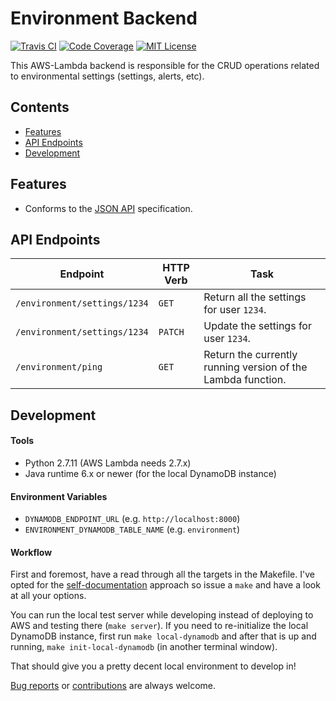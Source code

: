 # Environment Backend

[![Travis CI](https://img.shields.io/travis/tidycat/environment-backend/master.svg?style=flat-square)](https://travis-ci.org/tidycat/environment-backend)
[![Code Coverage](https://img.shields.io/coveralls/tidycat/environment-backend/master.svg?style=flat-square)](https://coveralls.io/github/tidycat/environment-backend?branch=master)
[![MIT License](https://img.shields.io/badge/license-MIT-brightgreen.svg?style=flat-square)](LICENSE.txt)

This AWS-Lambda backend is responsible for the CRUD operations related to
environmental settings (settings, alerts, etc).


## Contents

- [Features](#features)
- [API Endpoints](#api-endpoints)
- [Development](#development)


## Features

- Conforms to the [JSON API](http://jsonapi.org) specification.


## API Endpoints

| Endpoint | HTTP Verb | Task |
| -------- | --------- | ---- |
| `/environment/settings/1234` | `GET` | Return all the settings for user `1234`. |
| `/environment/settings/1234` | `PATCH` | Update the settings for user `1234`. |
| `/environment/ping` | `GET` | Return the currently running version of the Lambda function. |


## Development

#### Tools

- Python 2.7.11 (AWS Lambda needs 2.7.x)
- Java runtime 6.x or newer (for the local DynamoDB instance)

#### Environment Variables

- `DYNAMODB_ENDPOINT_URL` (e.g. `http://localhost:8000`)
- `ENVIRONMENT_DYNAMODB_TABLE_NAME` (e.g. `environment`)

#### Workflow

First and foremost, have a read through all the targets in the Makefile. I've
opted for the [self-documentation][1] approach so issue a `make` and have a
look at all your options.

You can run the local test server while developing instead of deploying to AWS
and testing there (`make server`). If you need to re-initialize the local
DynamoDB instance, first run `make local-dynamodb` and after that is up and
running, `make init-local-dynamodb` (in another terminal window).

That should give you a pretty decent local environment to develop in!

[Bug reports][2] or [contributions][3] are always welcome.


[1]: http://marmelab.com/blog/2016/02/29/auto-documented-makefile.html
[2]: https://github.com/tidycat/environment-backend/issues
[3]: https://github.com/tidycat/environment-backend/pulls
